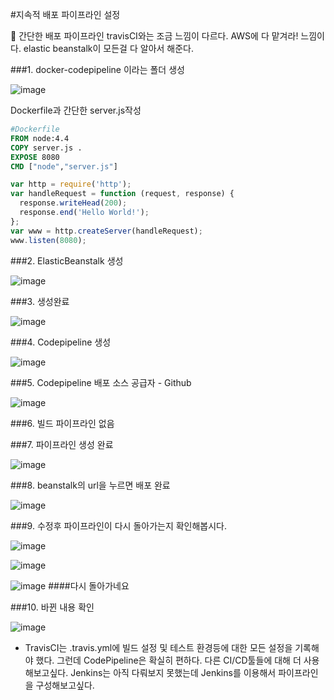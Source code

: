 #지속적 배포 파이프라인 설정

:star2: 간단한 배포 파이프라인 travisCI와는 조금 느낌이 다르다. AWS에 다 맡겨라! 느낌이다. elastic beanstalk이 모든걸 다 알아서 해준다.

###1. docker-codepipeline 이라는 폴더 생성 

![image](https://user-images.githubusercontent.com/52663248/66267990-40f21200-e873-11e9-8cde-64a747b3cf97.png)

Dockerfile과 간단한 server.js작성
 
 ```Dockerfile
 #Dockerfile
FROM node:4.4
COPY server.js .
EXPOSE 8080
CMD ["node","server.js"]
```

```javascript
var http = require('http');
var handleRequest = function (request, response) {
  response.writeHead(200);
  response.end('Hello World!');
};
var www = http.createServer(handleRequest);
www.listen(8080);
```

###2. ElasticBeanstalk 생성 

![image](https://user-images.githubusercontent.com/52663248/66268100-d510a900-e874-11e9-9b76-17ae8c91009b.png)

###3. 생성완료

![image](https://user-images.githubusercontent.com/52663248/66268105-e8237900-e874-11e9-9176-289c5ea850b2.png)




###4. Codepipeline 생성

![image](https://user-images.githubusercontent.com/52663248/66268107-f2457780-e874-11e9-9965-a43ccb3e8e68.png)

###5. Codepipeline 배포 소스 공급자 - Github

![image](https://user-images.githubusercontent.com/52663248/66268110-fffafd00-e874-11e9-8b7f-e044c30b7a7b.png)

###6. 빌드 파이프라인 없음

###7. 파이프라인 생성 완료

![image](https://user-images.githubusercontent.com/52663248/66268127-24ef7000-e875-11e9-9eb3-c953ce782ee4.png)

###8. beanstalk의 url을 누르면 배포 완료

![image](https://user-images.githubusercontent.com/52663248/66268134-35074f80-e875-11e9-9588-193ed3ef2115.png)

###9. 수정후 파이프라인이 다시 돌아가는지 확인해봅시다.

![image](https://user-images.githubusercontent.com/52663248/66268143-4e100080-e875-11e9-88f7-95b746504548.png)

![image](https://user-images.githubusercontent.com/52663248/66268155-64b65780-e875-11e9-9a80-6fe01089d7cf.png)

![image](https://user-images.githubusercontent.com/52663248/66268157-713ab000-e875-11e9-9120-fbb5685a87f2.png)
####다시 돌아가네요

###10. 바뀐 내용 확인

![image](https://user-images.githubusercontent.com/52663248/66268162-89123400-e875-11e9-80bc-e4dd6b36c3fb.png)

* TravisCI는 .travis.yml에 빌드 설정 및 테스트 환경등에 대한 모든 설정을 기록해야 했다. 그런데 CodePipeline은 확실히 편하다. 다른 CI/CD툴들에 대해 더 사용해보고싶다. Jenkins는 아직 다뤄보지 못했는데 Jenkins를 이용해서 파이프라인을 구성해보고싶다. 
